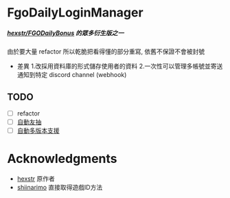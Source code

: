 # FgoDailyLoginManager
##### [hexstr/FGODailyBonus](https://github.com/hexstr/FGODailyBonus) 的眾多衍生版之一
由於要大量 refactor 所以乾脆把看得懂的部分重寫, 依舊不保證不會被封號  
- 差異
    1.改採用資料庫的形式儲存使用者的資料
    2.一次性可以管理多帳號並寄送通知到特定 discord channel (webhook)

## TODO
- [ ] refactor
- [ ] [自動友抽](https://github.com/KazeMai/FGODailyBonus)
- [ ] [自動多版本支援](https://github.com/O-Isaac/FGO-Daily-Login)

# Acknowledgments
- [hexstr](https://github.com/hexstr) 原作者
- [shiinarimo](https://github.com/shiinarimo) 直接取得遊戲ID方法